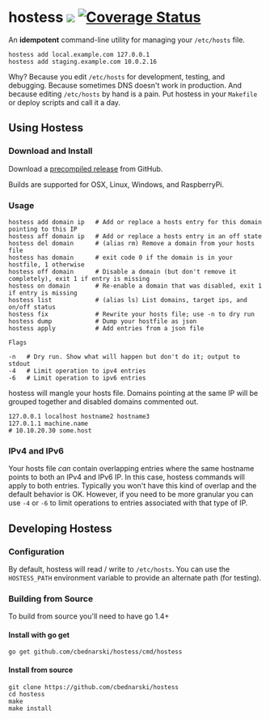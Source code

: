 # hostess [![](https://travis-ci.org/cbednarski/hostess.svg)](https://travis-ci.org/cbednarski/hostess) [![Coverage Status](https://coveralls.io/repos/cbednarski/hostess/badge.svg)](https://coveralls.io/r/cbednarski/hostess)

An **idempotent** command-line utility for managing your `/etc/hosts` file.

    hostess add local.example.com 127.0.0.1
    hostess add staging.example.com 10.0.2.16

Why? Because you edit `/etc/hosts` for development, testing, and debugging.
Because sometimes DNS doesn't work in production. And because editing
`/etc/hosts` by hand is a pain. Put hostess in your `Makefile` or deploy scripts
and call it a day.

## Using Hostess

### Download and Install

Download a [precompiled release](https://github.com/cbednarski/hostess/releases)
from GitHub.

Builds are supported for OSX, Linux, Windows, and RaspberryPi.

### Usage

    hostess add domain ip   # Add or replace a hosts entry for this domain pointing to this IP
    hostess aff domain ip   # Add or replace a hosts entry in an off state
    hostess del domain      # (alias rm) Remove a domain from your hosts file
    hostess has domain      # exit code 0 if the domain is in your hostfile, 1 otherwise
    hostess off domain      # Disable a domain (but don't remove it completely), exit 1 if entry is missing
    hostess on domain       # Re-enable a domain that was disabled, exit 1 if entry is missing
    hostess list            # (alias ls) List domains, target ips, and on/off status
    hostess fix             # Rewrite your hosts file; use -n to dry run
    hostess dump            # Dump your hostfile as json
    hostess apply           # Add entries from a json file

    Flags

    -n   # Dry run. Show what will happen but don't do it; output to stdout
    -4   # Limit operation to ipv4 entries
    -6   # Limit operation to ipv6 entries

hostess will mangle your hosts file. Domains pointing at the same IP will be
grouped together and disabled domains commented out.

    127.0.0.1 localhost hostname2 hostname3
    127.0.1.1 machine.name
    # 10.10.20.30 some.host

### IPv4 and IPv6

Your hosts file *can* contain overlapping entries where the same hostname points
to both an IPv4 and IPv6 IP. In this case, hostess commands will apply to both
entries. Typically you won't have this kind of overlap and the default behavior
is OK. However, if you need to be more granular you can use `-4` or `-6` to
limit operations to entries associated with that type of IP.

## Developing Hostess

### Configuration

By default, hostess will read / write to `/etc/hosts`. You can use the
`HOSTESS_PATH` environment variable to provide an alternate path (for testing).

### Building from Source

To build from source you'll need to have go 1.4+

#### Install with go get

    go get github.com/cbednarski/hostess/cmd/hostess

#### Install from source

    git clone https://github.com/cbednarski/hostess
    cd hostess
    make
    make install
